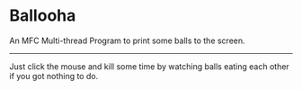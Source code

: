 # Ballooha
An MFC Multi-thread Program to print some balls to the screen.
**************************************************************
Just click the mouse and kill some time by watching balls eating each other if you got nothing to do.
>>>>>>>>>>>>>>>>>>>>>>>>>>>>>>>>>>>>>>>>>>>>>>>>>>>>>>>>>>>>>>>>>>>>>>>>>>>>>>>>>>>>>>>>>>>>>>>>>>>>
